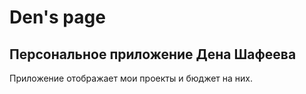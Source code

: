 # Den's page 
## Персональное приложение Дена Шафеева
Приложение отображает мои проекты и бюджет на них. 
